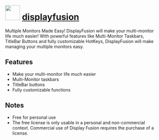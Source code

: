 ﻿# <img src="https://cdn.rawgit.com/chocolatey/chocolatey-coreteampackages/5ef6055d4f21fde8a6efc8dc3dac6f5a59ad7ca4/icons/displayfusion.png" width="48" height="48"/> [displayfusion](https://chocolatey.org/packages/displayfusion)


Multiple Monitors Made Easy!
DisplayFusion will make your multi-monitor life much easier!
With powerful features like Multi-Monitor Taskbars, TitleBar Buttons
and fully customizable HotKeys, DisplayFusion will make managing your
multiple monitors easy.

## Features
- Make your multi-monitor life much easier
- Multi-Monitor taskbars
- TitleBar buttons
- Fully customizable functions

## Notes
- Free for personal use
- The free license is only usable in a personal and non-commercial context.
Commercial use of Display Fusion requires the purchase of a license.

